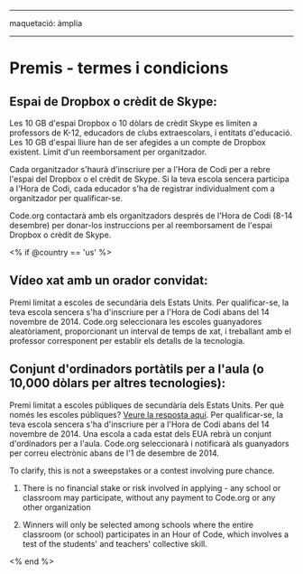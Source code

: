 * * *

maquetació: àmplia

* * *

# Premis - termes i condicions

## Espai de Dropbox o crèdit de Skype:

Les 10 GB d'espai Dropbox o 10 dòlars de crèdit Skype es limiten a professors de K-12, educadors de clubs extraescolars, i entitats d'educació. Les 10 GB d'espai lliure han de ser afegides a un compte de Dropbox existent. Límit d'un reemborsament per organitzador.

Cada organitzador s'haurà d'inscriure per a l'Hora de Codi per a rebre l'espai del Dropbox o el crèdit de Skype. Si la teva escola sencera participa a l'Hora de Codi, cada educador s'ha de registrar individualment com a organitzador per qualificar-se.

Code.org contactarà amb els organitzadors després de l'Hora de Codi (8-14 desembre) per donar-los instruccions per al reemborsament de l'espai Dropbox o crèdit de Skype.

<% if @country == 'us' %>

## Vídeo xat amb un orador convidat:

Premi limitat a escoles de secundària dels Estats Units. Per qualificar-se, la teva escola sencera s'ha d'inscriure per a l'Hora de Codi abans del 14 novembre de 2014. Code.org seleccionara les escoles guanyadores aleatòriament, proporcionant un interval de temps de xat, i treballant amb el professor corresponent per establir els detalls de la tecnologia.

## Conjunt d'ordinadors portàtils per a l'aula (o 10,000 dòlars per altres tecnologies):

Premi limitat a escoles públiques de secundària dels Estats Units. Per què només les escoles públiques? [Veure la resposta aquí](http://www.hourofcode.com/#faq). Per qualificar-se, la teva escola sencera s'ha d'inscriure per a l'Hora de Codi abans del 14 novembre de 2014. Una escola a cada estat dels EUA rebrà un conjunt d'ordinadors per a l'aula. Code.org seleccionarà i notificarà als guanyadors per correu electrònic abans de l'1 de desembre de 2014.

To clarify, this is not a sweepstakes or a contest involving pure chance.

1) There is no financial stake or risk involved in applying - any school or classroom may participate, without any payment to Code.org or any other organization

2) Winners will only be selected among schools where the entire classroom (or school) participates in an Hour of Code, which involves a test of the students' and teachers' collective skill.

<% end %>